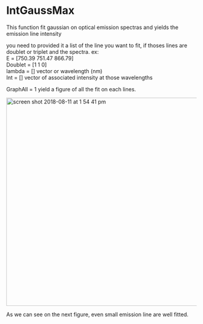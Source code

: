 # IntGaussMax
This function fit gaussian on optical emission spectras and yields the emission line intensity

you need to provided it a list of the line you want to fit, if thoses lines are doublet or triplet and the spectra.
ex:<br />
E = [750.39 751.47 866.79]<br />
Doublet = [1 1 0]<br />
lambda = [] vector or wavelength (nm)<br />
Int = [] vector of associated intensity at those wavelengths<br />

GraphAll = 1 yield a figure of all the fit on each lines.

<img width="551" alt="screen shot 2018-08-11 at 1 54 41 pm" src="https://user-images.githubusercontent.com/33142211/43994663-d7829a2e-9d6e-11e8-88c2-6243d283da4e.png">

As we can see on the next figure, even small emission line are well fitted.

